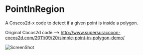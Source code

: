 PointInRegion
=============

A Coscos2d-x code to detect if a given point is inside a polygon.

Original Cocos2d code --> http://www.supersuraccoon-cocos2d.com/2011/09/20/simple-point-in-polygon-demo/

![ScreenShot](https://raw.github.com/irontec/PointInRegion/master/example.png)

